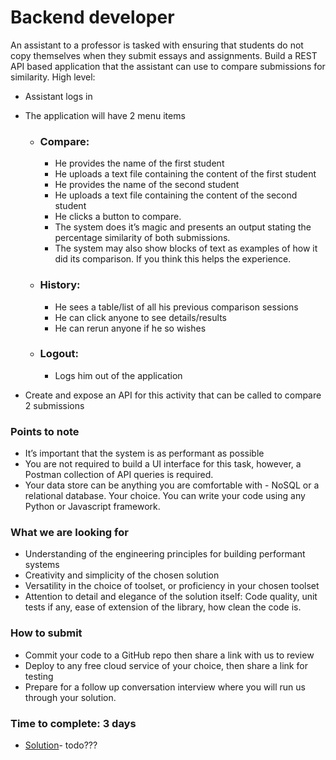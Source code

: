 #  Backend developer 

An assistant to a professor is tasked with ensuring that students do not copy themselves when they submit essays and assignments.
Build a REST API based application that the assistant can use to compare submissions for similarity. High level:

- Assistant logs in
- The application will have 2 menu items

    - ### Compare: 
        - He provides the name of the first student
        - He uploads a text file containing the content of the first student
        - He provides the name of the second student
        - He uploads a text file containing the content of the second student
        - He clicks a button to compare.
        - The system does it’s magic and presents an output stating the percentage similarity of both submissions. 
        - The system may also show blocks of text as examples of how it did its comparison. If you think this helps the experience.
  - ### History:
    - He sees a table/list of all his previous comparison sessions
    - He can click anyone to see details/results
    - He can rerun anyone if he so wishes

  - ### Logout: 
    - Logs him out of the application
- Create and expose an API for this activity that can be called to compare 2 submissions

 ### Points to note
- It’s important that the system is as performant as possible 
- You are not required to build a UI interface for this task, however, a Postman collection of API queries is required.
- Your data store can be anything you are comfortable with - NoSQL or a relational database. Your choice.
You can write your code using any Python or Javascript framework.

### What we are looking for
- Understanding of the engineering principles for building performant systems
- Creativity and simplicity of the chosen solution
- Versatility in the choice of toolset, or proficiency in your chosen toolset
- Attention to detail and elegance of the solution itself: Code quality, unit tests if any, ease of extension of the library, how clean the code is.


### How to submit
- Commit your code to a GitHub repo then share a link with us to review
- Deploy to any free cloud service of your choice, then share a link for testing
- Prepare for a follow up conversation interview where you will run us through your solution.

### Time to complete: 3 days



- [Solution](https://heroku.app/backender)- todo???
